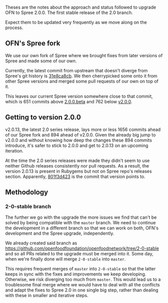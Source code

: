 Theses are the notes about the approach and status followed to upgrade OFN to Spree 2.0.0. The first stable release of the 2.0 branch.

Expect them to be updated very frequently as we move along on the process.

## OFN's Spree fork

We use our own fork of Spree where we brought fixes from later versions of Spree and made some of our own.

Currently, the latest commit from upstream that doesn't diverge from Spree's git history is [31e8ca8cb](https://github.com/spree/spree/commit/31e8ca8cb). We then cherrypicked some onto it from other Spree versions and merged some pull requests of our own on top of it.

This leaves our current Spree version somewhere close to that commit, which is 651 commits above [2.0.0.beta](https://github.com/spree/spree/commit/c2345855b) and 762 below [v2.0.0](https://github.com/spree/spree/commit/deed1b65f995c36ea7d565da0257a920a8a1a62b).

## Getting to version 2.0.0

v2.0.13, the latest 2.0 series release, lays more or less 1656 commits ahead of our Spree fork and 894 ahead of v2.0.0. Given the already big jump to v2.0.0 and without knowing how deep the changes these 894 commits introduce, it's safer to stick to 2.0.0 and get to 2.0.13 on an upcoming iteration.

At the time the 2.0 series releases were made they didn't seem to use neither Github releases consistently nor pull requests. As a result, the version 2.0.13 is present in Rubygems but not on Spree repo's releases section. Apparently, [801f3d423](https://github.com/spree/spree/commit/801f3d423) is the commit that version points to.

## Methodology

### 2-0-stable branch

The further we go with the upgrade the more issues we find that can't be solved by being compatible with the `master` branch. We need to continue the development in a different branch so that we can work on both, OFN's development and the Spree upgrade, independently.

We already created said branch as https://github.com/openfoodfoundation/openfoodnetwork/tree/2-0-stable and so all PRs related to the upgrade must be merged into it. Some day, when we're finally done will merge `2-0-stable` into `master`.

This requires frequent merges of `master` into `2-0-stable` so that the latter keeps in sync with the fixes and improvements we keep developing. Otherwise, we risk diverging too much from `master`. This would lead us to a troublesome final merge where we would have to deal with all the conflicts and adapt the fixes to Spree 2.0 in one single big step, rather than dealing with these in smaller and iterative steps.